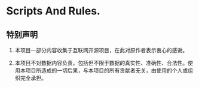 # Scripts And Rules.

## 特别声明
1. 本项目一部分内容收集于互联网开源项目，在此对原作者表示衷心的感谢。

2. 本项目不对数据内容负责，包括但不限于数据的真实性、准确性、合法性。使用本项目所造成的一切后果，与本项目的所有贡献者无关，由使用的个人或组织完全承担。